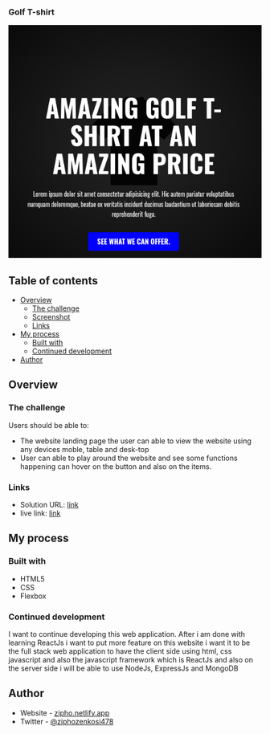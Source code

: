 
### Golf T-shirt

![](./img/Screenshot.png)

## Table of contents

- [Overview](#overview)
  - [The challenge](#the-challenge)
  - [Screenshot](#screenshot)
  - [Links](#links)
- [My process](#my-process)
  - [Built with](#built-with)
  - [Continued development](#continued-development)
- [Author](#author)


## Overview

### The challenge

Users should be able to:

- The website landing page the user can able to view the website using any devices moble, table and desk-top
- User can able to play around the website and see some functions happening can hover on the button and also on the items.


### Links

- Solution URL: [link](https://github.com/Ziphozenkosimthombe/CODSOFT.git)
- live link: [link](https://charming-pasca-39dcf4.netlify.app)

## My process

### Built with

- HTML5
- CSS
- Flexbox


### Continued development

I want to continue developing this web application. After i am done with learning ReactJs i want to put more feature on this website i want it to be the full stack web application to have the client side using html, css javascript and also the javascript framework which is ReactJs and also on the server side i will be able to use NodeJs, ExpressJs and MongoDB


## Author

- Website - [zipho.netlify.app](https://zipho.netlify.app)
- Twitter - [@ziphozenkosi478](https://www.twitter.com/ziphozenkosi478)

